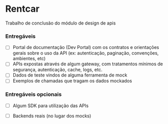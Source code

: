 # Rentcar
Trabalho de conclusão do módulo de design de apis

### Entregáveis
- [ ] Portal de documentação (Dev Portal) com os contratos e orientações gerais sobre o uso da API (ex: autenticação, paginação, convenções, ambientes, etc)
- [ ] APIs expostas através de algum gateway, com tratamentos mínimos de segurança, autenticação, cache, logs, etc.
- [ ] Dados de teste vindos de alguma ferramenta de mock
- [ ] Exemplos de chamadas que tragam os dados mockados

### Entregáveis opcionais
- [ ] Algum SDK para utilização das APIs
- [ ] Backends reais (no lugar dos mocks)


